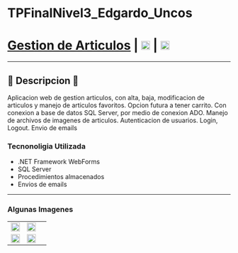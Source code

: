 # TPFinalNivel3_Edgardo_Uncos
# [Gestion de Articulos](https://github.com/EdgardoUncos/TPFinalNivel3_Edgardo_Uncos) | [<img src="https://i.postimg.cc/5NBMxTJX/github.png"  alt="GitHub" height="20px" />](https://github.com/EdgardoUncos) | [<img src="https://i.postimg.cc/J7BLFtdc/linkedin.png" height="20px"/>](https://www.linkedin.com/in/edgardo-uncos-89113537/)

---
## 📜 Descripcion 📜
Aplicacion web de gestion articulos, con alta, baja, modificacion de articulos y manejo de articulos favoritos. Opcion futura a tener carrito.
Con conexion a base de datos SQL Server, por medio de conexion ADO.
Manejo de archivos de imagenes de articulos.
Autenticacion de usuarios.
Login, Logout.
Envio de emails

### Tecnonoligia Utilizada

- .NET Framework WebForms
- SQL Server
- Procedimientos almacenados
- Envios de emails

---
### Algunas Imagenes

<table>
    <tr> 
        <td><img src="https://postimg.cc/CR675Ds4" width="100%" /></td>
        <td><img src="https://i.postimg.cc/SxFSJVCQ/02.png" width="100%" /><td> 
    </tr>
    <tr> 
        <td><img src="https://i.postimg.cc/bY5Njqvt/03.jpg" width="100%" /></td> 
        <td><img src="https://i.postimg.cc/bY5Njqvt/03.jpg" width="100%" /></td>
    </tr>
</table>
